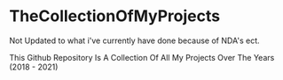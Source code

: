 # TheCollectionOfMyProjects
Not Updated to what i've currently have done because of NDA's ect. 

This Github Repository Is A Collection Of All My Projects Over The Years (2018 - 2021) 
